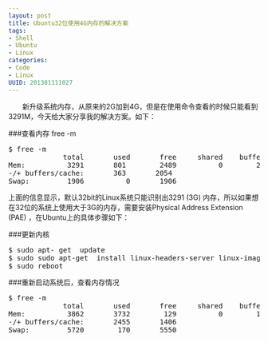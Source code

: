 ```yaml
--- 
layout: post
title: Ubuntu32位使用4G内存的解决方案
tags: 
- Shell
- Ubuntu
- Linux
categories:
- Code
- Linux
UUID: 201301111027
---
```


  　　新升级系统内存，从原来的2G加到4G，但是在使用命令查看的时候只能看到3291M，今天给大家分享我的解决方案。如下：

###查看内存 free -m
<pre id="bash">
$ free -m
             total       used       free     shared    buffers     cached
Mem:          3291       801        2489          0        236       95
-/+ buffers/cache:       363       2054
Swap:         1906          0       1906
</pre>

上面的信息显示，默认32bit的Linux系统只能识别出3291 (3G) 内存，所以如果想在32位的系统上使用大于3G的内存，需要安装Physical Address Extension (PAE) ，在Ubuntu上的具体步骤如下：

###更新内核
<pre id="bash">
$ sudo apt- get  update  
$ sudo sudo apt-get  install linux-headers-server linux-image-server linux-server  
$ sudo reboot 
</pre>

###重新启动系统后，查看内存情况
<pre id="bash">
$ free -m  
             total       used       free     shared    buffers     cached  
Mem:          3862       3732        129          0        127       1149  
-/+ buffers/cache:       2455       1406  
Swap:         5720        170       5550  
</pre>
